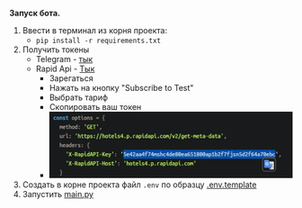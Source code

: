 **Запуск бота.**
1. Ввести в терминал из корня проекта:
    * `pip install -r requirements.txt`
2. Получить токены
    * Telegram - [тык](https://t.me/BotFather)
    * Rapid Api - [Тык](https://rapidapi.com/apidojo/api/hotels4/) 
      * Зарегаться 
      * Нажать на кнопку "Subscribe to Test"
      * Выбрать тариф
      * Скопировать ваш токен
      * ![img_2.png](img_2.png)
3. Создать в корне проекта файл `.env` по образцу [.env.template](.env.template)
4. Запустить [main.py](main.py)